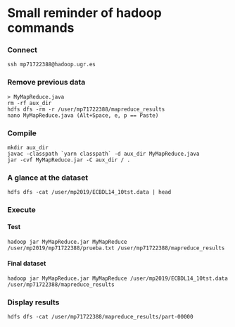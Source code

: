 # Small reminder of hadoop commands

### Connect

```
ssh mp71722388@hadoop.ugr.es
```

### Remove previous data

```
> MyMapReduce.java
rm -rf aux_dir
hdfs dfs -rm -r /user/mp71722388/mapreduce_results
nano MyMapReduce.java (Alt+Space, e, p == Paste)
```

### Compile

```
mkdir aux_dir
javac -classpath `yarn classpath` -d aux_dir MyMapReduce.java
jar -cvf MyMapReduce.jar -C aux_dir / .
```

### A glance at the dataset

```
hdfs dfs -cat /user/mp2019/ECBDL14_10tst.data | head
```

### Execute

#### Test

```
hadoop jar MyMapReduce.jar MyMapReduce /user/mp2019/mp71722388/prueba.txt /user/mp71722388/mapreduce_results
```

#### Final dataset

```
hadoop jar MyMapReduce.jar MyMapReduce /user/mp2019/ECBDL14_10tst.data /user/mp71722388/mapreduce_results
```

### Display results

```
hdfs dfs -cat /user/mp71722388/mapreduce_results/part-00000
```
